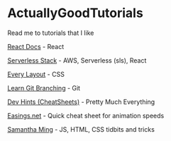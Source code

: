 # ActuallyGoodTutorials
Read me to tutorials that I like

[React Docs](https://reactjs.org/docs/getting-started.html) - React

[Serverless Stack](https://serverless-stack.com/) - AWS, Serverless (sls), React

[Every Layout](https://every-layout.dev/) - CSS

[Learn Git Branching](https://learngitbranching.js.org/?locale=en_US) - Git

[Dev Hints (CheatSheets)](https://devhints.io/) - Pretty Much Everything

[Easings.net](https://easings.net/) - Quick cheat sheet for animation speeds

[Samantha Ming](https://www.samanthaming.com/) - JS, HTML, CSS tidbits and tricks
